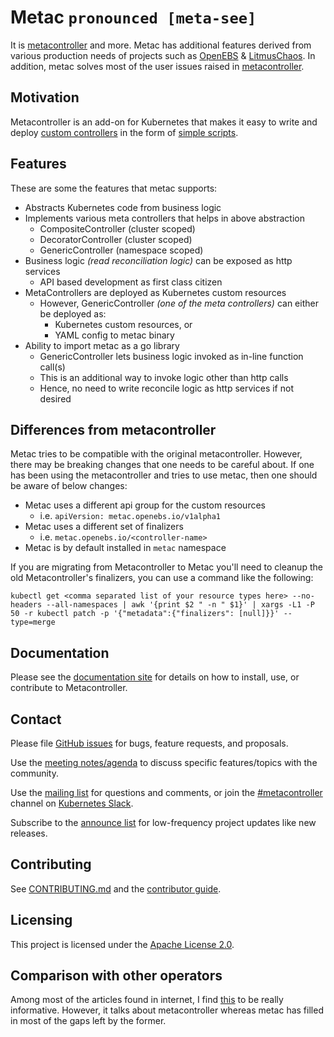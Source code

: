 # Metac `pronounced [meta-see]`
It is [metacontroller](https://github.com/GoogleCloudPlatform/metacontroller) and more. Metac has additional features derived from various production needs of projects such as [OpenEBS](https://github.com/openebs) & [LitmusChaos](https://github.com/litmuschaos). In addition, metac solves most of the user issues raised in [metacontroller](https://github.com/GoogleCloudPlatform/metacontroller/issues).

## Motivation
Metacontroller is an add-on for Kubernetes that makes it easy to write and deploy [custom controllers](https://kubernetes.io/docs/concepts/api-extension/custom-resources/#custom-controllers) in the form of [simple scripts](https://metacontroller.app).

## Features
These are some the features that metac supports:
- Abstracts Kubernetes code from business logic
- Implements various meta controllers that helps in above abstraction
    - CompositeController (cluster scoped)
    - DecoratorController (cluster scoped)
    - GenericController (namespace scoped)
- Business logic _(read reconciliation logic)_ can be exposed as http services
    - API based development as first class citizen
- MetaControllers are deployed as Kubernetes custom resources
    - However, GenericController _(one of the meta controllers)_ can either be deployed as:
        - Kubernetes custom resources, or
        - YAML config to metac binary
- Ability to import metac as a go library
    - GenericController lets business logic invoked as in-line function call(s)
    - This is an additional way to invoke logic other than http calls
    - Hence, no need to write reconcile logic as http services if not desired

## Differences from metacontroller
Metac tries to be compatible with the original metacontroller. However, there may be breaking changes that one needs to be careful about. If one has been using the metacontroller and tries to use metac, then one should be aware of below changes:
- Metac uses a different api group for the custom resources
    - i.e. `apiVersion: metac.openebs.io/v1alpha1`
- Metac uses a different set of finalizers
   - i.e. `metac.openebs.io/<controller-name>`
- Metac is by default installed in `metac` namespace

If you are migrating from Metacontroller to Metac you'll need to cleanup the old Metacontroller's finalizers, you can use a command like the following:

```console
kubectl get <comma separated list of your resource types here> --no-headers --all-namespaces | awk '{print $2 " -n " $1}' | xargs -L1 -P 50 -r kubectl patch -p '{"metadata":{"finalizers": [null]}}' --type=merge
```

## Documentation

Please see the [documentation site](https://metacontroller.app) for details on how to install, use, or contribute to Metacontroller.

## Contact

Please file [GitHub issues](issues) for bugs, feature requests, and proposals.

Use the [meeting notes/agenda](https://docs.google.com/document/d/1HV_Fr0wIW9tr5OZwK_6oGux_OhcGtxxWWV6dCYJR9Cw/) to discuss specific features/topics with the community.

Use the [mailing list](https://groups.google.com/forum/#!forum/metacontroller)
for questions and comments, or join the
[#metacontroller](https://kubernetes.slack.com/messages/metacontroller/) channel on
[Kubernetes Slack](http://slack.kubernetes.io).

Subscribe to the [announce list](https://groups.google.com/forum/#!forum/metacontroller-announce)
for low-frequency project updates like new releases.

## Contributing

See [CONTRIBUTING.md](CONTRIBUTING.md) and the [contributor guide](https://metacontroller.app/contrib/).

## Licensing

This project is licensed under the [Apache License 2.0](LICENSE).

## Comparison with other operators
Among most of the articles found in internet, I find [this](https://admiralty.io/blog/kubernetes-custom-resource-controller-and-operator-development-tools/) to be really informative. However, it talks about metacontroller whereas metac has filled in most of the gaps left by the former.